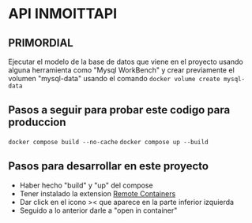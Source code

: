 # API INMOITTAPI

## PRIMORDIAL
Ejecutar el modelo de la base de datos que viene en el proyecto usando alguna herramienta como "Mysql WorkBench" y crear previamente el volumen "mysql-data" usando el comando `docker volume create mysql-data`

## Pasos a seguir para probar este codigo para produccion
`
docker compose build --no-cache
`
`
docker compose up --build
`
## Pasos para desarrollar en este proyecto
- Haber hecho "build" y "up" del compose
- Tener instalado la extension [Remote Containers](https://marketplace.visualstudio.com/items?itemName=ms-vscode-remote.remote-containers)
- Dar click en el icono >< que aparece en la parte inferior izquierda
- Seguido a lo anterior darle a "open in container"
